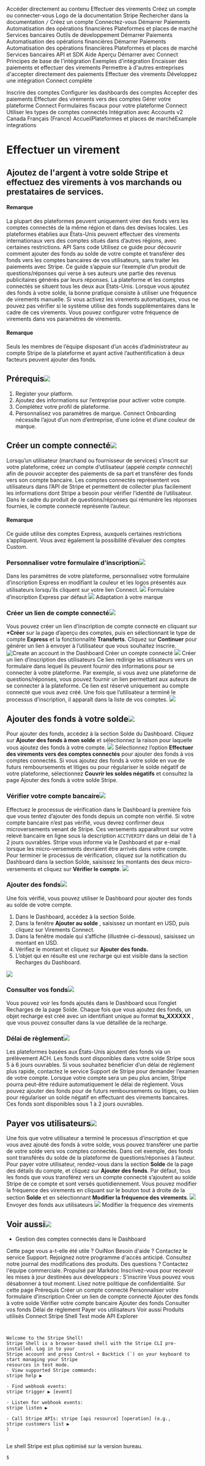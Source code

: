 Accéder directement au contenu
Effectuer des virements
Créez un compte
ou 
connecter-vous
Logo de la documentation Stripe
Rechercher dans la documentation
`/`
Créez un compte
Connectez-vous
Démarrer
Paiements
Automatisation des opérations financières
Plateformes et places de marché
Services bancaires
Outils de développement
Démarrer
Paiements
Automatisation des opérations financières
Démarrer
Paiements
Automatisation des opérations financières
Plateformes et places de marché
Services bancaires
API et SDK
Aide
Aperçu
Démarrer avec Connect
Principes de base de l'intégration
Exemples d'intégration
Encaisser des paiements et effectuer des virements
Permettre à d'autres entreprises d'accepter directement des paiements
Effectuer des virements
Développez une intégration Connect complète


Inscrire des comptes
Configurer les dashboards des comptes
Accepter des paiements
Effectuer des virements vers des comptes
Gérer votre plateforme Connect
Formulaires fiscaux pour votre plateforme Connect
Utiliser les types de comptes connectés
Intégration avec Accounts v2
Canada
Français (France)
AccueilPlateformes et places de marchéExample integrations
# Effectuer un virement
## Ajoutez de l'argent à votre solde Stripe et effectuez des virements à vos marchands ou prestataires de services.
#### Remarque
La plupart des plateformes peuvent uniquement virer des fonds vers les comptes connectés de la même région et dans des devises locales. Les plateformes établies aux États-Unis peuvent effectuer des virements internationaux vers des comptes situés dans d’autres régions, avec certaines restrictions.
API
Sans code
Utilisez ce guide pour découvrir comment ajouter des fonds au solde de votre compte et transférer des fonds vers les comptes bancaires de vos utilisateurs, sans traiter les paiements avec Stripe. Ce guide s’appuie sur l’exemple d’un produit de questions/réponses qui verse à ses auteurs une partie des revenus publicitaires générés par leurs réponses. La plateforme et les comptes connectés se situent tous les deux aux États-Unis.
Lorsque vous ajoutez des fonds à votre solde, la bonne pratique consiste à utiliser une fréquence de virements manuelle. Si vous activez les virements automatiques, vous ne pouvez pas vérifier si le système utilise des fonds supplémentaires dans le cadre de ces virements. Vous pouvez configurer votre fréquence de virements dans vos paramètres de virements.
#### Remarque
Seuls les membres de l’équipe disposant d’un accès d’administrateur au compte Stripe de la plateforme et ayant activé l’authentification à deux facteurs peuvent ajouter des fonds.
## Prérequis![](https://b.stripecdn.com/docs-statics-srv/assets/fcc3a1c24df6fcffface6110ca4963de.svg)
  1. Register your platform.
  2. Ajoutez des informations sur l’entreprise pour activer votre compte.
  3. Complétez votre profil de plateforme.
  4. Personnalisez vos paramètres de marque. Connect Onboarding nécessite l’ajout d’un nom d’entreprise, d’une icône et d’une couleur de marque.


## Créer un compte connecté![](https://b.stripecdn.com/docs-statics-srv/assets/fcc3a1c24df6fcffface6110ca4963de.svg)
Lorsqu’un utilisateur (marchand ou fournisseur de services) s’inscrit sur votre plateforme, créez un compte d’utilisateur (appelé _compte connecté_) afin de pouvoir accepter des paiements de sa part et transférer des fonds vers son compte bancaire. Les comptes connectés représentent vos utilisateurs dans l’API de Stripe et permettent de collecter plus facilement les informations dont Stripe a besoin pour vérifier l’identité de l’utilisateur. Dans le cadre du produit de questions/réponses qui rémunère les réponses fournies, le compte connecté représente l’auteur.
#### Remarque
Ce guide utilise des comptes Express, auxquels certaines restrictions s’appliquent. Vous avez également la possibilité d’évaluer des comptes Custom.
### Personnaliser votre formulaire d’inscription![](https://b.stripecdn.com/docs-statics-srv/assets/fcc3a1c24df6fcffface6110ca4963de.svg)
Dans les paramètres de votre plateforme, personnalisez votre formulaire d’inscription Express en modifiant la couleur et les logos présentés aux utilisateurs lorsqu’ils cliquent sur votre lien Connect.
![](https://b.stripecdn.com/docs-statics-srv/assets/oauth-form.4b13fc5edc56abd16004b4ccdff27fb6.png)
Formulaire d’inscription Express par défaut
![](https://b.stripecdn.com/docs-statics-srv/assets/branding-settings-payouts.20c99c810389a4e7f5c55238e80a9fc8.png)
Adaptation à votre marque
### Créer un lien de compte connecté![](https://b.stripecdn.com/docs-statics-srv/assets/fcc3a1c24df6fcffface6110ca4963de.svg)
Vous pouvez créer un lien d’inscription de compte connecté en cliquant sur **+Créer** sur la page d’aperçu des comptes, puis en sélectionnant le type de compte **Express** et la fonctionnalité **Transferts**. Cliquez sur **Continuer** pour générer un lien à envoyer à l’utilisateur que vous souhaitez inscrire.
![Create an account in the Dashboard](https://b.stripecdn.com/docs-statics-srv/assets/create-account-unified.450b8fb21ed13bcc165baa7db225e157.png)
Créer un compte connecté
![](https://b.stripecdn.com/docs-statics-srv/assets/no-code-connect-express-link-unified.64f67a6c708c26fa52ec9b1ac1327b40.png)
Créer un lien d’inscription des utilisateurs
Ce lien redirige les utilisateurs vers un formulaire dans lequel ils peuvent fournir des informations pour se connecter à votre plateforme. Par exemple, si vous avez une plateforme de questions/réponses, vous pouvez fournir un lien permettant aux auteurs de se connecter à la plateforme. Ce lien est réservé uniquement au compte connecté que vous avez créé. Une fois que l’utilisateur a terminé le processus d’inscription, il apparaît dans la liste de vos comptes.
![](https://b.stripecdn.com/docs-statics-srv/assets/dashboard-account-payout.94e15f1be4a11a54d18fc305433e50f4.png)
## Ajouter des fonds à votre solde![](https://b.stripecdn.com/docs-statics-srv/assets/fcc3a1c24df6fcffface6110ca4963de.svg)
Pour ajouter des fonds, accédez à la section Solde du Dashboard. Cliquez sur **Ajouter des fonds à mon solde** et sélectionnez la raison pour laquelle vous ajoutez des fonds à votre compte.
![](https://b.stripecdn.com/docs-statics-srv/assets/add_funds_modal_with_issuing.f3dc58497698fb2a62b6461b7ed4fba6.png)
Sélectionnez l’option **Effectuer des virements vers des comptes connectés** pour ajouter des fonds à vos comptes connectés. Si vous ajoutez des fonds à votre solde en vue de futurs remboursements et litiges ou pour régulariser le solde négatif de votre plateforme, sélectionnez **Couvrir les soldes négatifs** et consultez la page Ajouter des fonds à votre solde Stripe.
### Vérifier votre compte bancaire![](https://b.stripecdn.com/docs-statics-srv/assets/fcc3a1c24df6fcffface6110ca4963de.svg)
Effectuez le processus de vérification dans le Dashboard la première fois que vous tentez d’ajouter des fonds depuis un compte non vérifié. Si votre compte bancaire n’est pas vérifié, vous devrez confirmer deux microversements venant de Stripe. Ces versements apparaîtront sur votre relevé bancaire en ligne sous la description `ACCTVERIFY` dans un délai de 1 à 2 jours ouvrables.
Stripe vous informe via le Dashboard et par e-mail lorsque les micro-versements devraient être arrivés dans votre compte. Pour terminer le processus de vérification, cliquez sur la notification du Dashboard dans la section Solde, saisissez les montants des deux micro-versements et cliquez sur **Vérifier le compte**.
![](https://b.stripecdn.com/docs-statics-srv/assets/top-ups4.85d1f2d8440f525714d0f2d20775e2d1.png)
### Ajouter des fonds![](https://b.stripecdn.com/docs-statics-srv/assets/fcc3a1c24df6fcffface6110ca4963de.svg)
Une fois vérifié, vous pouvez utiliser le Dashboard pour ajouter des fonds au solde de votre compte.
  1. Dans le Dashboard, accédez à la section Solde.
  2. Dans la fenêtre **Ajouter au solde** , saisissez un montant en USD, puis cliquez sur Virements Connect.
  3. Dans la fenêtre modale qui s’affiche (illustrée ci-dessous), saisissez un montant en USD.
  4. Vérifiez le montant et cliquez sur **Ajouter des fonds.**
  5. L’objet qui en résulte est une recharge qui est visible dans la section Recharges du Dashboard.


![](https://b.stripecdn.com/docs-statics-srv/assets/topup_modal.5523d356678b312020e4e063e7de8eb4.png)
### Consulter vos fonds![](https://b.stripecdn.com/docs-statics-srv/assets/fcc3a1c24df6fcffface6110ca4963de.svg)
Vous pouvez voir les fonds ajoutés dans le Dashboard sous l’onglet Recharges de la page Solde. Chaque fois que vous ajoutez des fonds, un objet recharge est créé avec un identifiant unique au format **tu_XXXXXX** , que vous pouvez consulter dans la vue détaillée de la recharge.
### Délai de règlement![](https://b.stripecdn.com/docs-statics-srv/assets/fcc3a1c24df6fcffface6110ca4963de.svg)
Les plateformes basées aux États-Unis ajoutent des fonds via un prélèvement ACH. Les fonds sont disponibles dans votre solde Stripe sous 5 à 6 jours ouvrables. Si vous souhaitez bénéficier d’un délai de règlement plus rapide, contactez le service Support de Stripe pour demander l’examen de votre compte.
Lorsque votre compte sera un peu plus ancien, Stripe pourra peut-être réduire automatiquement le délai de règlement.
Vous pouvez ajouter des fonds pour de futurs remboursements ou litiges, ou bien pour régulariser un solde négatif en effectuant des virements bancaires. Ces fonds sont disponibles sous 1 à 2 jours ouvrables.
## Payer vos utilisateurs![](https://b.stripecdn.com/docs-statics-srv/assets/fcc3a1c24df6fcffface6110ca4963de.svg)
Une fois que votre utilisateur a terminé le processus d’inscription et que vous avez ajouté des fonds à votre solde, vous pouvez transférer une partie de votre solde vers vos comptes connectés. Dans cet exemple, des fonds sont transférés du solde de la plateforme de questions/réponses à l’auteur.
Pour payer votre utilisateur, rendez-vous dans la section **Solde** de la page des détails du compte, et cliquez sur **Ajouter des fonds**. Par défaut, tous les fonds que vous transférez vers un compte connecté s’ajoutent au solde Stripe de ce compte et sont versés quotidiennement. Vous pouvez modifier la fréquence des virements en cliquant sur le bouton tout à droite de la section **Solde** et en sélectionnant **Modifier la fréquence des virements**.
![](https://b.stripecdn.com/docs-statics-srv/assets/send-funds.5c34a4e2e038c3a5343c7aa165eb3787.png)
Envoyer des fonds aux utilisateurs
![](https://b.stripecdn.com/docs-statics-srv/assets/edit-payout-schedule.537eca9bac08a738533bd644e9dd2280.png)
Modifier la fréquence des virements
## Voir aussi![](https://b.stripecdn.com/docs-statics-srv/assets/fcc3a1c24df6fcffface6110ca4963de.svg)
  * Gestion des comptes connectés dans le Dashboard


Cette page vous a-t-elle été utile ?
OuiNon
Besoin d'aide ? Contactez le service Support.
Rejoignez notre programme d'accès anticipé.
Consultez notre journal des modifications des produits.
Des questions ? Contactez l'équipe commerciale.
Propulsé par Markdoc
Inscrivez-vous pour recevoir les mises à jour destinées aux développeurs :
S'inscrire
Vous pouvez vous désabonner à tout moment. Lisez notre politique de confidentialité.
Sur cette page
Prérequis
Créer un compte connecté
Personnaliser votre formulaire d’inscription
Créer un lien de compte connecté
Ajouter des fonds à votre solde
Vérifier votre compte bancaire
Ajouter des fonds
Consulter vos fonds
Délai de règlement
Payer vos utilisateurs
Voir aussi
Produits utilisés
Connect
Stripe Shell
Test mode
API Explorer
```


Welcome to the Stripe Shell!
Stripe Shell is a browser-based shell with the Stripe CLI pre-installed. Log in to your
Stripe account and press Control + Backtick (`) on your keyboard to start managing your Stripe
resources in test mode.
- View supported Stripe commands: 
stripe help ▶️

- Find webhook events: 
stripe trigger ▶️ [event]

- Listen for webhook events: 
stripe listen ▶

- Call Stripe APIs: stripe [api resource] [operation] (e.g., 
stripe customers list ▶️
)


```

Le shell Stripe est plus optimisé sur la version bureau.
```
$
```

